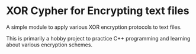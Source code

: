 # XOR Cypher for Encrypting text files

A simple module to apply various XOR encryption protocols  to text files.

This is primarily a hobby project to practice C++ programming and learning about
various encryption schemes.